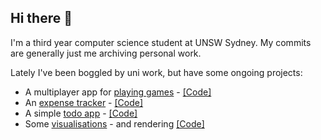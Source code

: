## Hi there 👋

I'm a third year computer science student at UNSW Sydney. My commits are generally just me archiving personal work.

Lately I've been boggled by uni work, but have some ongoing projects:
 - A multiplayer app for [playing games](https://games.mhiebl.com) - [[Code]](https://github.com/matthiebl/games-app)
 - An [expense tracker](https://expense.mhiebl.com) - [[Code]](https://github.com/matthiebl/expense-app)
 - A simple [todo app](https://todo.mhiebl.com) - [[Code]](https://github.com/matthiebl/todo-app)
 - Some [visualisations](https://matthiebl.github.io/visuals/) - and rendering [[Code]](https://github.com/matthiebl/visuals)
